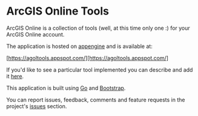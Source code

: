 ArcGIS Online Tools
=========

ArcGIS Online is a collection of tools (well, at this time only one :) for your ArcGIS Online account. 

The application is hosted on [appengine][appengine] and is available at:

[https://agoltools.appspot.com/][https://agoltools.appspot.com/]

If you'd like to see a particular tool implemented you can describe and add it [here][issues]. 

This application is built using [Go][go] and [Bootstrap][bootstrap]. 

You can report issues, feedback, comments and feature requests in the project's [issues][issues] section.

[issues]: https://github.com/keyurva/agoltools/issues
[go]: https://code.google.com/p/go/
[bootstrap]: https://github.com/twbs/bootstrap
[appengine]: https://developers.google.com/appengine/

